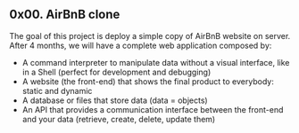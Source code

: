 ## 0x00. AirBnB clone

The goal of this project is deploy a simple copy of AirBnB website on server.
After 4 months, we will have a complete web application composed by:

+ A command interpreter to manipulate data without a visual interface, like in a Shell (perfect for development and debugging)
+ A website (the front-end) that shows the final product to everybody: static and dynamic
+ A database or files that store data (data = objects)
+ An API that provides a communication interface between the front-end and your data (retrieve, create, delete, update them)


